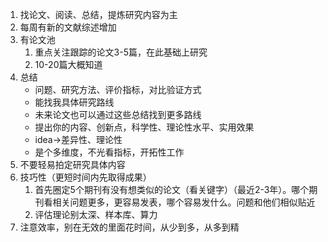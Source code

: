 1. 找论文、阅读、总结，提炼研究内容为主
2. 每周有新的文献综述增加
3. 有论文池
   1. 重点关注跟踪的论文3-5篇，在此基础上研究
   2. 10-20篇大概知道
4. 总结
   + 问题、研究方法、评价指标，对比验证方式
   + 能找我具体研究路线
   + 未来论文也可以通过这些总结找到更多路线
   + 提出你的内容、创新点，科学性、理论性水平、实用效果
   + idea->差异性、理论性
   + 是个多维度，不光看指标，开拓性工作
5. 不要轻易拍定研究具体内容
6. 技巧性（更短时间内先取得成果）
   1. 首先圈定5个期刊有没有想类似的论文（看关键字）（最近2-3年）。哪个期刊看相关问题更多，更容易发表，哪个容易发什么。问题和他们相似贴近
   2. 评估理论别太深、样本库、算力
7. 注意效率，别在无效的里面花时间，从少到多，从多到精

